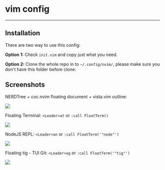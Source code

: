 # vim config

---

## Installation

There are two way to use this config:

**Option 1:** Check `init.vim` and copy just what you need.

**Option 2:** Clone the whole repo in to `~/.config/nvim/`, please make sure you don't have this folder before clone:

## Screenshots

NERDTree + coc.nvim floating document + vista.vim outline:

![](https://i.imgur.com/NItTlei.png)

Floating Terminal: `<Leader>at` or `:call FloatTerm()`

![](https://i.imgur.com/tbANa2W.png)

NodeJS REPL: `<Leader>an` or `:call FloatTerm('"node"')`

![](https://i.imgur.com/SQYbYJA.png)

Floating tig - TUI Git: `<Leader>ag` or `:call FloatTerm('"tig"')`

![](https://i.imgur.com/zAjTPsK.png)
